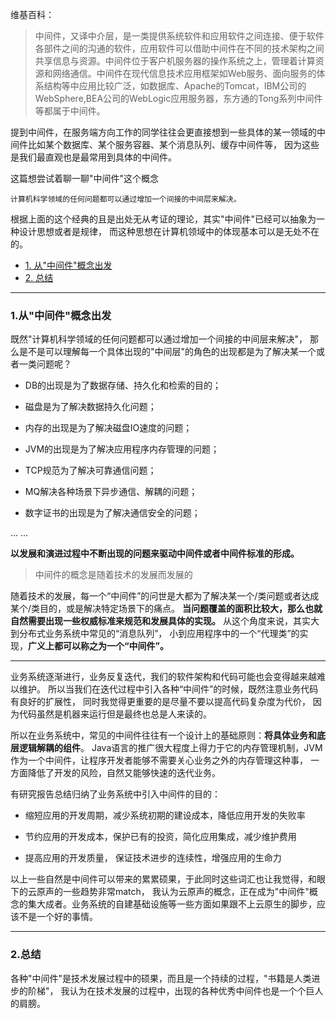 
维基百科：
> 中间件，又译中介层，是一类提供系统软件和应用软件之间连接、便于软件各部件之间的沟通的软件，应用软件可以借助中间件在不同的技术架构之间共享信息与资源。中间件位于客户机服务器的操作系统之上，管理着计算资源和网络通信。中间件在现代信息技术应用框架如Web服务、面向服务的体系结构等中应用比较广泛，如数据库、Apache的Tomcat，IBM公司的WebSphere,BEA公司的WebLogic应用服务器，东方通的Tong系列中间件等都属于中间件。

提到中间件，在服务端方向工作的同学往往会更直接想到一些具体的某一领域的中间件比如某个数据库、某个服务容器、某个消息队列、缓存中间件等，
因为这些是我们最直观也是最常用到具体的中间件。

这篇想尝试着聊一聊"中间件"这个概念

    计算机科学领域的任何问题都可以通过增加一个间接的中间层来解决。

根据上面的这个经典的且是出处无从考证的理论，其实"中间件"已经可以抽象为一种设计思想或者是规律，
而这种思想在计算机领域中的体现基本可以是无处不在的。

- [1. 从"中间件"概念出发](https://github.com/BBLLMYD/blog/blob/master/blogs/%E6%8A%BD%E8%B1%A1%E4%B9%8B%E4%BA%8E%E2%80%9C%E4%B8%AD%E9%97%B4%E4%BB%B6%E2%80%9D.md#1%E4%BB%8E%E4%B8%AD%E9%97%B4%E4%BB%B6%E6%A6%82%E5%BF%B5%E5%87%BA%E5%8F%91)
- [2. 总结](https://github.com/BBLLMYD/blog/blob/master/blogs/%E6%8A%BD%E8%B1%A1%E4%B9%8B%E4%BA%8E%E2%80%9C%E4%B8%AD%E9%97%B4%E4%BB%B6%E2%80%9D.md#2%E6%80%BB%E7%BB%93)

--- 

### 1.从"中间件"概念出发

既然"计算机科学领域的任何问题都可以通过增加一个间接的中间层来解决"，
那么是不是可以理解每一个具体出现的"中间层"的角色的出现都是为了解决某一个或者一类问题呢？

- DB的出现是为了数据存储、持久化和检索的目的；

- 磁盘是为了解决数据持久化问题；

- 内存的出现是为了解决磁盘IO速度的问题；

- JVM的出现是为了解决应用程序内存管理的问题；

- TCP规范为了解决可靠通信问题；

- MQ解决各种场景下异步通信、解耦的问题；

- 数字证书的出现是为了解决通信安全的问题；

... ...

**以发展和演进过程中不断出现的问题来驱动中间件或者中间件标准的形成。**

> 中间件的概念是随着技术的发展而发展的

随着技术的发展，每一个“中间件”的问世是大都为了解决某一个/类问题或者达成某个/类目的，或是解决特定场景下的痛点。
**当问题覆盖的面积比较大，那么也就自然需要出现一些权威标准来规范和发展具体的实现。**
从这个角度来说，其实大到分布式业务系统中常见的“消息队列”，
小到应用程序中的一个“代理类”的实现，**广义上都可以称之为一个“中间件”。**

---

业务系统逐渐进行，业务反复迭代，我们的软件架构和代码可能也会变得越来越难以维护。
所以当我们在迭代过程中引入各种“中间件”的时候，既然注意业务代码有良好的扩展性，
同时我觉得更重要的是尽量不要以提高代码复杂度为代价，
因为代码虽然是机器来运行但是最终也总是人来读的。

所以在业务系统中，常见的中间件往往有一个设计上的基础原则：**将具体业务和底层逻辑解耦的组件**。
Java语言的推广很大程度上得力于它的内存管理机制，JVM作为一个中间件，让程序开发者能够不需要关心业务之外的内存管理这种事，
一方面降低了开发的风险，自然又能够快速的迭代业务。

有研究报告总结归纳了业务系统中引入中间件的目的：

- 缩短应用的开发周期，减少系统初期的建设成本，降低应用开发的失败率

- 节约应用的开发成本，保护已有的投资，简化应用集成，减少维护费用

- 提高应用的开发质量， 保证技术进步的连续性，增强应用的生命力

以上一些自然是中间件可以带来的累累硕果，于此同时这些词汇也让我觉得，和眼下的云原声的一些趋势非常match，
我认为云原声的概念，正在成为"中间件"概念的集大成者。业务系统的自建基础设施等一些方面如果跟不上云原生的脚步，应该不是一个好的事情。

--- 

### 2.总结

各种"中间件"是技术发展过程中的硕果，而且是一个持续的过程，"书籍是人类进步的阶梯"，
我认为在技术发展的过程中，出现的各种优秀中间件也是一个个巨人的肩膀。
